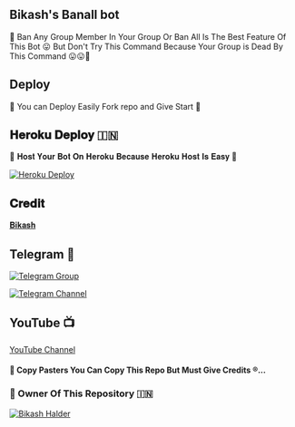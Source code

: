 ## Bikash's Banall bot
 🌷 Ban Any Group Member In Your Group Or Ban All Is The Best Feature Of This Bot 😛 But Don't Try This Command Because Your Group is Dead By This Command 😛😛🤤

## Deploy
🌷 You can Deploy Easily Fork repo and Give Start 🌷

## 𝐇𝐞𝐫𝐨𝐤𝐮 𝐃𝐞𝐩𝐥𝐨𝐲 🇮🇳
🌷 𝐇𝐨𝐬𝐭 𝐘𝐨𝐮𝐫 𝐁𝐨𝐭 𝐎𝐧 𝐇𝐞𝐫𝐨𝐤𝐮 𝐁𝐞𝐜𝐚𝐮𝐬𝐞 𝐇𝐞𝐫𝐨𝐤𝐮 𝐇𝐨𝐬𝐭 𝐈𝐬 𝐄𝐚𝐬𝐲 🌷

[![Heroku Deploy](https://www.herokucdn.com/deploy/button.svg)](https://heroku.com/deploy?template=https://github.com/Beebasultan/Banall)

## 𝐂𝐫𝐞𝐝𝐢𝐭
[𝐁𝐢𝐤𝐚𝐬𝐡](https://t.me/BikashHalder)

## Telegram 🏪

[![Telegram Group](https://img.shields.io/badge/Telegram-Group-brightgreen)](https://t.me/BGT_Chat)

[![Telegram Channel](https://img.shields.io/badge/Telegram-Channel-brightgreen)](https://t.me/Bikashgadgetstech)

## YouTube 📺

[YouTube Channel](https://youtube.com/channel/UCUkj6FFzdsOO5acUXVOEECg)


#### 🥺 Copy Pasters You Can Copy This Repo But Must Give Credits ®️...

### 🌷 Owner Of This Repository 🇮🇳
[![Bikash Halder](https://te.legra.ph/file/840fed0100164af249bb8.jpg)](https://t.me/BikashHalder)

